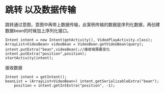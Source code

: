 # 跳转 以及数据传输

跳转通过意图，意图中再带上数据传输，此案例传输的数据是序列化数据，再创建数据bean的时候加上序列化接口。

```
Intent intent = new Intent(getActivity(), VideoPlayActivity.class);
ArrayList<VideoBean> videoBean = VideoBean.getVideoBean(query);
intent.putExtra("bean",videoBean);//接收端需要变化
intent.putExtra("position",position);
startActivity(intent);
```

接收数据

```
Intent intent = getIntent();
beanList = (ArrayList<VideoBean>) intent.getSerializableExtra("bean");
    position = intent.getIntExtra("position", -1);
```





















